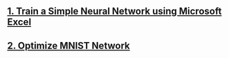 ## [1. Train a Simple Neural Network using Microsoft Excel](Backpropagation_Calculations)

## [2. Optimize MNIST Network](Architectural_Basics)




